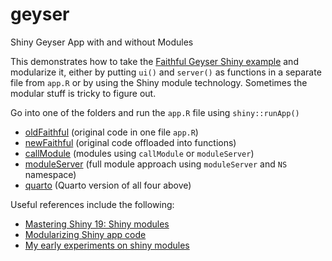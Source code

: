 # geyser
Shiny Geyser App with and without Modules

This demonstrates how to take the [Faithful Geyser Shiny example](https://shiny.rstudio.com/gallery/faithful.html)
and modularize it, either by putting `ui()` and `server()` as functions in a separate file from `app.R` or by using the Shiny module technology. Sometimes the modular stuff is tricky to figure out.

Go into one of the folders and run the `app.R` file using `shiny::runApp()`

- [oldFaithful](https://github.com/byandell/geyser/tree/main/oldFaithful) (original code in one file `app.R`)
- [newFaithful](https://github.com/byandell/geyser/tree/main/newFaithful) (original code offloaded into functions)
- [callModule](https://github.com/byandell/geyser/tree/main/callModule) (modules using `callModule` or `moduleServer`)
- [moduleServer](https://github.com/byandell/geyser/tree/main/moduleServer) (full module approach using `moduleServer` and `NS` namespace)
- [quarto](https://github.com/byandell/geyser/tree/main/quarto) (Quarto version of all four above)

Useful references include the following:

- [Mastering Shiny 19: Shiny modules](https://mastering-shiny.org/scaling-modules.html)
- [Modularizing Shiny app code](https://shiny.rstudio.com/articles/modules.html)
- [My early experiments on shiny modules](https://github.com/byandell/shiny_module)
